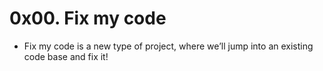 # 0x00. Fix my code
- Fix my code is a new type of project, where we’ll jump into an existing code base and fix it!